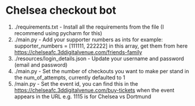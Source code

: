 # Chelsea checkout bot

1. ./requirements.txt - Install all the requirements from the file (I recommend using pycharm for this)
2. ./main.py - Add your supporter numbers as ints for example: supporter_numbers = [111111, 222222] in this array, get them from  here https://chelseafc.3ddigitalvenue.com/friends-family
3. ./resources/login_details.json - Update your username and password (email and password)
4. ./main.py - Set the number of checkouts you want to make per stand in the num_of_attempts, currently defaulted to 1
5. /main.py - Set the event id, you can find this in the https://chelseafc.3ddigitalvenue.com/buy-tickets when the event appears in the URL e.g. 1115 is for Chelsea vs Dortmund
